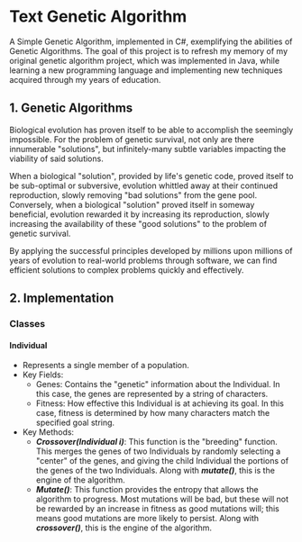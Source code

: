 # Text Genetic Algorithm
A Simple Genetic Algorithm, implemented in C#, exemplifying the abilities of Genetic Algorithms. The goal of this project is to refresh my memory of my original genetic algorithm project, which was implemented in Java, while learning a new programming language and implementing new techniques acquired through my years of education.

## 1. Genetic Algorithms
Biological evolution has proven itself to be able to accomplish the seemingly impossible. For the problem of genetic survival, not only are there
innumerable "solutions", but infinitely-many subtle variables impacting the viability of said solutions. 

When a biological "solution", provided by life's genetic code, proved itself to be sub-optimal or subversive, evolution whittled away 
at their continued reproduction, slowly removing "bad solutions" from the gene pool. Conversely, when a biological "solution" proved 
itself in someway beneficial, evolution rewarded it by increasing its reproduction, slowly increasing the availability of these 
"good solutions" to the problem of genetic survival.

By applying the successful principles developed by millions upon millions of years of evolution to real-world problems through software,
we can find efficient solutions to complex problems quickly and effectively.

## 2. Implementation

### Classes

#### Individual
- Represents a single member of a population. 
- Key Fields:
  - Genes: Contains the "genetic" information about the Individual. In this
    case, the genes are represented by a string of characters.
  - Fitness: How effective this Individual is at achieving its goal. In this
    case, fitness is determined by how many characters match the specified goal
    string.
- Key Methods:
  - ***Crossover(Individual i)***: This function is the "breeding" function. This
    merges the genes of two Individuals by randomly selecting a "center" of the
    genes, and giving the child Individual the portions of the genes of the two
    Individuals. Along with ***mutate()***, this is the engine of the algorithm.
  - ***Mutate()***: This function provides the entropy that allows the algorithm
    to progress. Most mutations will be bad, but these will not be rewarded by
    an increase in fitness as good mutations will; this means good mutations are
    more likely to persist. Along with ***crossover()***, this is the engine of
    the algorithm.
